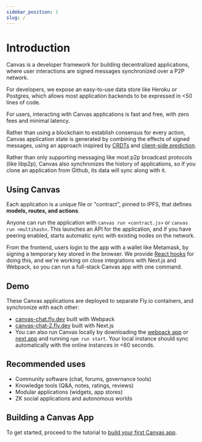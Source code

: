 ```yaml
---
sidebar_position: 1
slug: /
---
```


# Introduction

Canvas is a developer framework for building decentralized
applications, where user interactions are signed messages synchronized
over a P2P network.

For developers, we expose an easy-to-use data store like Heroku or
Postgres, which allows most application backends to be expressed in
<50 lines of code.

For users, interacting with Canvas applications is fast and free, with
zero fees and minimal latency.

Rather than using a blockchain to establish consensus for every
action, Canvas application state is generated by combining the effects
of signed messages, using an approach inspired by
[CRDTs](https://crdt.tech/) and [client-side
prediction](https://en.wikipedia.org/wiki/Client-side_prediction).

Rather than only supporting messaging like most p2p broadcast
protocols (like libp2p), Canvas also synchronizes the history of
applications, so if you clone an application from Github, its data
will sync along with it.


## Using Canvas

Each application is a unique file or "contract", pinned to
IPFS, that defines **models, routes, and actions**.

Anyone can run the application with `canvas run <contract.js>` or
`canvas run <multihash>`. This launches an API for the application, and
if you have peering enabled, starts automatic sync with existing
nodes on the network.

From the frontend, users login to the app with a wallet like
Metamask, by signing a temporary key stored in the browser. We
provide [React
hooks](https://www.npmjs.com/package/@canvas-js/hooks) for doing this,
and we're working on close integrations with Next.js and Webpack, so
you can run a full-stack Canvas app with one command.


## Demo

These Canvas applications are deployed to separate Fly.io containers, and
synchronize with each other:

* [canvas-chat.fly.dev](https://canvas-chat.fly.dev/index.html) built with Webpack
* [canvas-chat-2.fly.dev](https://canvas-chat-2.fly.dev) built with Next.js
* You can also run Canvas locally by downloading the
  [webpack app](https://github.com/canvasxyz/canvas/tree/main/packages/example-chat)
  or [next app](https://github.com/canvasxyz/canvas/tree/main/packages/example-chat-next)
  and running `npm run start`. Your local instance should sync automatically with the online instances in <60 seconds.


## Recommended uses

* Community software (chat, forums, governance tools)
* Knowledge tools (Q&A, notes, ratings, reviews)
* Modular applications (widgets, app stores)
* ZK social applications and autonomous worlds


## Building a Canvas App

To get started, proceed to the tutorial to [build your first Canvas app](./docs/tutorial/writing-a-canvas-contract).
